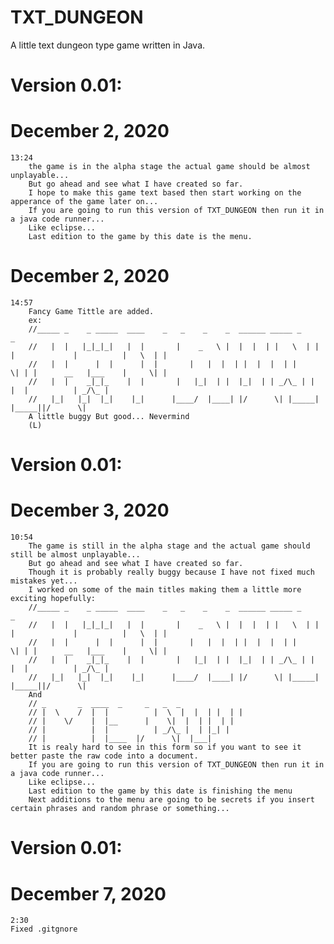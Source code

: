 # TXT_DUNGEON
A little text dungeon type game written in Java.

# Version 0.01:
# December 2, 2020
	13:24
		the game is in the alpha stage the actual game should be almost unplayable...
		But go ahead and see what I have created so far.
		I hope to make this game text based then start working on the apperance of the game later on... 
		If you are going to run this version of TXT_DUNGEON then run it in a java code runner... 
		Like eclipse...
		Last edition to the game by this date is the menu.
# December 2, 2020
	14:57
		Fancy Game Tittle are added.
		ex:
		//_____ _    _ _____  ____    _   _    _    _  ______ _____ _     _ 
		//   |  |   |_|_|_|   |  |       |    _   \ |  |  |  | |   \  | | |             |          |   \  | | 
		//   |  |      |  |      |  |       |   |  |  | |  |  |  | |     \| | |      __   |___    |     \| | 
		//   |  |    _|_|_    |  |       |   |_|  | |  |_|  | | _/\_ | |          |  |          | _/\_ | 
		//   |_|   |_|  |_|    |_|      |____/  |____| |/      \| |_____| |_____||/      \|
		A little buggy But good... Nevermind
		(L)
# Version 0.01:
# December 3, 2020
	10:54
		The game is still in the alpha stage and the actual game should still be almost unplayable...
		But go ahead and see what I have created so far.
		Though it is probably really buggy because I have not fixed much mistakes yet...
		I worked on some of the main titles making them a little more exciting hopefully:
		//_____ _    _ _____  ____    _   _    _    _  ______ _____ _     _ 
		//   |  |   |_|_|_|   |  |       |    _   \ |  |  |  | |   \  | | |             |          |   \  | | 
		//   |  |      |  |      |  |       |   |  |  | |  |  |  | |     \| | |      __   |___    |     \| | 
		//   |  |    _|_|_    |  |       |   |_|  | |  |_|  | | _/\_ | |          |  |          | _/\_ | 
		//   |_|   |_|  |_|    |_|      |____/  |____| |/      \| |_____| |_____||/      \|
		And
		// _       _  ____  _     _   _  _
		// |  \    /  |  |          |  \  |  |  | |  | |
		// |    \/    |  |__      |    \|  |  | |  | |
		// |          |  |          | _/\_ |  | |_| |
		// |          |  |____  |/      \|  |___|
		It is realy hard to see in this form so if you want to see it better paste the raw code into a document.
		If you are going to run this version of TXT_DUNGEON then run it in a java code runner... 
		Like eclipse...
		Last edition to the game by this date is finishing the menu
		Next additions to the menu are going to be secrets if you insert certain phrases and random phrase or something...
# Version 0.01:
# December 7, 2020
    2:30
    Fixed .gitgnore
